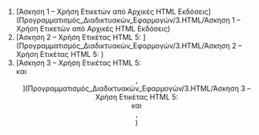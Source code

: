 1. [Άσκηση 1 – Χρήση Ετικετών από Αρχικές HTML Εκδόσεις](Προγραμματισμός_Διαδικτυακών_Εφαρμογών/3.HTML/Άσκηση 1 – Χρήση Ετικετών από Αρχικές HTML Εκδόσεις)
2. [Άσκηση 2 – Χρήση Ετικέτας HTML 5: <meta>](Προγραμματισμός_Διαδικτυακών_Εφαρμογών/3.HTML/Άσκηση 2 – Χρήση Ετικέτας HTML 5: <meta>)
3. [Άσκηση 3 – Χρήση Ετικέτας HTML 5: <article> και <header>, <footer>](Προγραμματισμός_Διαδικτυακών_Εφαρμογών/3.HTML/Άσκηση 3 – Χρήση Ετικέτας HTML 5: <article> και <header>, <footer>)
